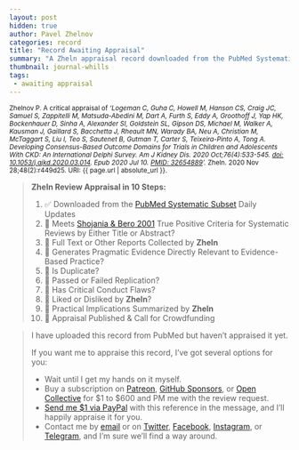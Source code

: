 ```yaml
---
layout: post
hidden: true
author: Pavel Zhelnov
categories: record
title: "Record Awaiting Appraisal"
summary: "A Zheln appraisal record downloaded from the PubMed Systematic Subset daily updates."
thumbnail: journal-whills
tags:
 - awaiting appraisal
---
```


<small id="citation">Zhelnov P. A critical appraisal of _‘Logeman C, Guha C, Howell M, Hanson CS, Craig JC, Samuel S, Zappitelli M, Matsuda-Abedini M, Dart A, Furth S, Eddy A, Groothoff J, Yap HK, Bockenhauer D, Sinha A, Alexander SI, Goldstein SL, Gipson DS, Michael M, Walker A, Kausman J, Gaillard S, Bacchetta J, Rheault MN, Warady BA, Neu A, Christian M, McTaggart S, Liu I, Teo S, Sautenet B, Gutman T, Carter S, Teixeira-Pinto A, Tong A. Developing Consensus-Based Outcome Domains for Trials in Children and Adolescents With CKD: An International Delphi Survey. Am J Kidney Dis. 2020 Oct;76(4):533-545. [doi: 10.1053/j.ajkd.2020.03.014](https://doi.org/10.1053/j.ajkd.2020.03.014). Epub 2020 Jul 10. [PMID: 32654889](https://pubmed.gov/32654889)’._ Zheln. 2020 Nov 28;48(2):r449d25. URI: {{ page.url | absolute_url }}.</small>

> **Zheln Review Appraisal in 10 Steps:**
>
> 1. ✅ Downloaded from the [PubMed Systematic Subset](https://github.com/p1m-ortho/qs-global-ortho-search-queries/blob/global-sr-query/README.md) Daily Updates
> 2. 🔄 Meets [Shojania & Bero 2001](https://www.researchgate.net/publication/11820967_Taking_Advantage_of_the_Explosion_of_Systematic_Reviews_An_Efficient_MEDLINE_Search_Strategy) True Positive Criteria for Systematic Reviews by Either Title or Abstract?
> 3. 🔄 Full Text or Other Reports Collected by **Zheln**
> 4. 🔄 Generates Pragmatic Evidence Directly Relevant to Evidence-Based Practice?
> 5. 🔄 Is Duplicate?
> 6. 🔄 Passed or Failed Replication?
> 7. 🔄 Has Critical Conduct Flaws?
> 8. 🔄 Liked or Disliked by **Zheln**?
> 9. 🔄 Practical Implications Summarized by **Zheln**
> 10. 🔄 Appraisal Published & Call for Crowdfunding

> I have uploaded this record from PubMed but haven’t appraised it yet.
>
> If you want me to appraise this record, I’ve got several options for you:
> * Wait until I get my hands on it myself.
> * Buy a subscription on [Patreon](https://patreon.com/zheln), [GitHub Sponsors](https://github.com/sponsors/drzhelnov), or [Open Collective](https://opencollective.com/zheln) for $1 to $600 and PM me with the review request.
> * [Send me $1 via PayPal](https://paypal.me/pjelnov) with this reference in the message, and I’ll happily appraise it for you.
> * Contact me by [email](mailto:pavel@zheln.com) or on [Twitter](https://twitter.com/drzhelnov), [Facebook](https://facebook.com/drzhelnov), [Instagram](https://instagram.com/igzheln), or [Telegram](https://t.me/drzhelnov), and I’m sure we’ll find a way around.
